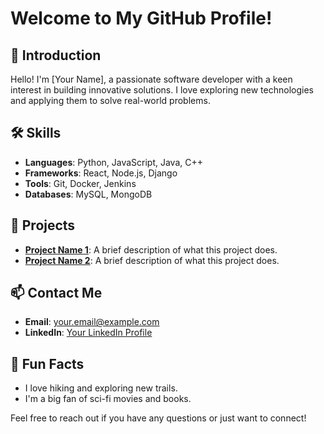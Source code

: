 # Welcome to My GitHub Profile!

## 👋 Introduction
Hello! I'm [Your Name], a passionate software developer with a keen interest in building innovative solutions. I love exploring new technologies and applying them to solve real-world problems.

## 🛠 Skills
- **Languages**: Python, JavaScript, Java, C++
- **Frameworks**: React, Node.js, Django
- **Tools**: Git, Docker, Jenkins
- **Databases**: MySQL, MongoDB

## 🚀 Projects
- **[Project Name 1](#)**: A brief description of what this project does.
- **[Project Name 2](#)**: A brief description of what this project does.

## 📫 Contact Me
- **Email**: [your.email@example.com](mailto:your.email@example.com)
- **LinkedIn**: [Your LinkedIn Profile](#)

## 🎉 Fun Facts
- I love hiking and exploring new trails.
- I'm a big fan of sci-fi movies and books.

Feel free to reach out if you have any questions or just want to connect!
